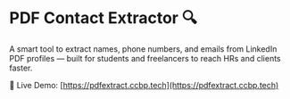 # PDF Contact Extractor 🔍

A smart tool to extract names, phone numbers, and emails from LinkedIn PDF profiles — built for students and freelancers to reach HRs and clients faster.

🚀 Live Demo: [https://pdfextract.ccbp.tech](https://pdfextract.ccbp.tech)

